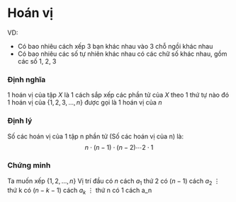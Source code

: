 # Hoán vị

VD:
- Có bao nhiêu cách xếp 3 bạn khác nhau vào 3 chỗ ngồi khác nhau
- Có bao nhiêu các số tự nhiên khác nhau có các chữ số khác nhau, gồm các số 1, 2, 3

### Định nghĩa
1 hoán vị của tập $X$ là 1 cách sắp xếp các phần tử của $X$ theo 1 thứ tự nào đó
1 hoán vị của $\{1, 2, 3, \dots, n\}$ được gọi là 1 hoán vị của $n$

### Định lý
Số các hoán vị của 1 tập n phần tử (Số các hoán vị của n) là:
$$
n \cdot (n-1) \cdot (n-2) \cdots 2 \cdot 1
$$

### Chứng minh
Ta muốn xếp $\{1, 2, \dots, n\}$
Vị trí đầu có $n$ cách $a_1$
		thứ 2 có $(n - 1)$ cách $a_2$
		$\vdots$
		thứ k có $(n - k - 1)$ cách $a_k$
		$\vdots$
		thứ n có $1$ cách a_n